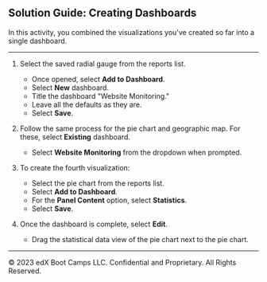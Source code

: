 ## Solution Guide: Creating Dashboards 

In this activity, you combined the visualizations you've created so far into a single dashboard.

---

1. Select the saved radial gauge from the reports list.
   - Once opened, select **Add to Dashboard**.
   - Select **New** dashboard. 
   - Title the dashboard "Website Monitoring."
   - Leave all the defaults as they are.
   - Select **Save**.

2. Follow the same process for the pie chart and geographic map. For these, select **Existing** dashboard.
   - Select **Website Monitoring** from the dropdown when prompted. 

3. To create the fourth visualization:
    - Select the pie chart from the reports list.
    - Select **Add to Dashboard**.
    - For the **Panel Content** option, select **Statistics**.
    - Select **Save**.

4. Once the dashboard is complete, select **Edit**.
    - Drag the statistical data view of the pie chart next to the pie chart.

---
&copy; 2023 edX Boot Camps LLC. Confidential and Proprietary. All Rights Reserved.  